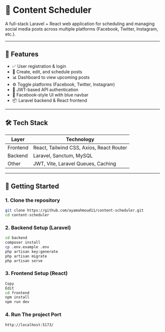 # 📅 Content Scheduler

A full-stack Laravel + React web application for scheduling and managing social media posts across multiple platforms (Facebook, Twitter, Instagram, etc.).

---

## 🌟 Features

- ✅ User registration & login  
- 📝 Create, edit, and schedule posts  
- 📊 Dashboard to view upcoming posts  
- ⚙️ Toggle platforms (Facebook, Twitter, Instagram)  
- 🔐 JWT-based API authentication  
- 🎨 Facebook-style UI with blue navbar  
- 📦 Laravel backend & React frontend  

---

## 🛠️ Tech Stack

| Layer     | Technology                              |
|-----------|------------------------------------------|
| Frontend  | React, Tailwind CSS, Axios, React Router |
| Backend   | Laravel, Sanctum, MySQL                  |
| Other     | JWT, Vite, Laravel Queues, Caching       |

---

## 🚀 Getting Started

### 1. Clone the repository

```bash
git clone https://github.com/ayamahmoud11/content-scheduler.git
cd content-scheduler
```

### 2. Backend Setup (Laravel)
```bash
cd backend
composer install
cp .env.example .env
php artisan key:generate
php artisan migrate
php artisan serve
```
### 3. Frontend Setup (React)
```bash
Copy
Edit
cd frontend
npm install
npm run dev
```
### 4. Run The project Port 
```bash
http://localhost:5173/
```
